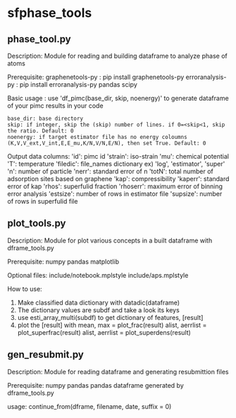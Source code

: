 # sfphase_tools

## phase_tool.py

Description:
  Module for reading and building dataframe to analyze phase of atoms

Prerequisite:
  graphenetools-py : pip install graphenetools-py
  erroranalysis-py : pip install erroranalysis-py
  pandas
  scipy
  
Basic usage : 
  use 'df_pimc(base_dir, skip, noenergy)' to generate dataframe of your pimc results in your code
    
    base_dir: base directory
    skip: if integer, skip the (skip) number of lines. if 0=<skip<1, skip the ratio. Default: 0
    noenergy: if target estimator file has no energy coloumns (K,V,V_ext,V_int,E,E_mu,K/N,V/N,E/N), then set True. Default: 0

Output data columns:
    'id': pimc id
    'strain': iso-strain
    'mu': chemical potential
    'T': temperature
    'filedic': file_names dictionary ex) 'log', 'estimator', 'super'
    'n': number of particle
    'nerr': standard error of n
    'totN': total number of adsorption sites based on graphene
    'kap': compressibility
    'kaperr': standard error of kap
    'rhos': superfulid fraction
    'rhoserr': maximum error of binning error analysis
    'estsize': number of rows in estimator file
    'supsize': number of rows in superfulid file
    
## plot_tools.py

Description:
  Module for plot various concepts in a built dataframe with dframe_tools.py

Prerequisite:
  numpy
  pandas
  matplotlib

Optional files:
  include/notebook.mplstyle
  include/aps.mplstyle
  
How to use:
1. Make classified data dictionary with datadic(dataframe)
2. The dictionary values are subdf and take a look its keys
3. use esti_array_multi(subdf) to get dictionary of features, [result]
4. plot the [result] with
   mean, max = plot_frac(result)
   alist, aerrlist = plot_superfrac(result)
   alist, aerrlist = plot_superdens(result)
   
## gen_resubmit.py

Description:
  Module for reading dataframe and generating resubmittion files

Prerequisite:
  numpy
  pandas
  pandas dataframe generated by dframe_tools.py
  
usage: 
  continue_from(dframe, filename, date, suffix = 0)
